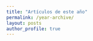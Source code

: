 ```yaml
---
title: "Artículos de este año"
permalink: /year-archive/
layout: posts
author_profile: true
---
```

